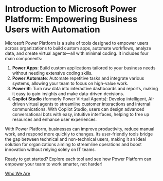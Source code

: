 # Introduction to Microsoft Power Platform: Empowering Business Users with Automation

Microsoft Power Platform is a suite of tools designed to empower users across organizations to build custom apps, automate workflows, analyze data, and create virtual agents—all with minimal coding. It includes four main components:

1. **Power Apps**: Build custom applications tailored to your business needs without needing extensive coding skills.
2. **Power Automate**: Automate repetitive tasks and integrate various systems, allowing your team to focus on high-value work.
3. **Power BI**: Turn raw data into interactive dashboards and reports, making it easy to gain insights and make data-driven decisions.
4. **Copilot Studio** (formerly Power Virtual Agents): Develop intelligent, AI-driven virtual agents to streamline customer interactions and internal communications. With Copilot Studio, users can design advanced conversational bots with easy, intuitive interfaces, helping to free up resources and enhance user experiences.

With Power Platform, businesses can improve productivity, reduce manual work, and respond more quickly to changes. Its user-friendly tools bridge the gap between technical and non-technical users, making it an ideal solution for organizations aiming to streamline operations and boost innovation without relying solely on IT teams.

Ready to get started? Explore each tool and see how Power Platform can empower your team to work smarter, not harder!

[Who We Are](https://github.com/GideonTechOK/Power-Platform-Tips-and-Tricks/blob/main/Our%20Information.md)
